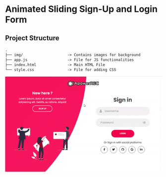 # Animated Sliding Sign-Up and Login Form

## Project Structure

```
.
├── img/                    -> Contains images for background 
├── app.js                  -> File for JS functionalities
├── index.html              -> Main HTML File
└── style.css               -> File for adding CSS
```


<img src="/img/demo.gif">
